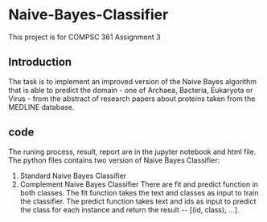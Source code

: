# Naive-Bayes-Classifier
This project is for COMPSC 361 Assignment 3

## Introduction
The task is to implement an improved version of the Naive Bayes algorithm that is able to predict the domain - one of Archaea, Bacteria, Eukaryota or Virus - from the abstract of research papers about proteins taken from the MEDLINE database.

## code
The runing process, result, report are in the jupyter notebook and html file.
The python files contains two version of Naive Bayes Classifier:
1. Standard Naive Bayes Classifier
2. Complement Naive Bayes Classifier
There are fit and predict function in both classes.
The fit function takes the text and classes as input to train the classifier.
The predict function takes text and ids as input to predict the class for each instance and return the result -- \[(id, class), ...\].
